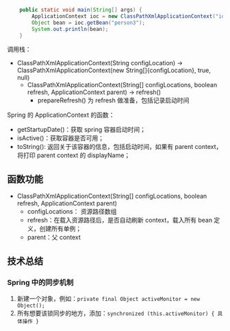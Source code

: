 ```java
    public static void main(String[] args) {
        ApplicationContext ioc = new ClassPathXmlApplicationContext("ioc2.xml");
        Object bean = ioc.getBean("person3");
        System.out.println(bean);
    }
```

调用栈：

- ClassPathXmlApplicationContext(String configLocation) -> ClassPathXmlApplicationContext(new String[]{configLocation}, true, null)
    - ClassPathXmlApplicationContext(String[] configLocations, boolean refresh, ApplicationContext parent) -> refresh()
        - prepareRefresh() 为 refresh 做准备，包括记录启动时间


Spring 的 ApplicationContext 的函数：
- getStartupDate()：获取 spring 容器启动时间；
- isActive()：获取容器是否可用；
- toString(): 返回关于该容器的信息，包括启动时间，如果有 parent context，将打印 parent context 的 displayName；


## 函数功能

- ClassPathXmlApplicationContext(String[] configLocations, boolean refresh, ApplicationContext parent)
    - configLocations： 资源路径数组
    - refresh：在载入资源路径后，是否自动刷新 context，载入所有 bean 定义，创建所有单例；
    - parent：父 context


## 技术总结

### Spring 中的同步机制

1. 新建一个对象，例如：`private final Object activeMonitor = new Object();`
2. 所有想要该锁同步的地方，添加：`synchronized (this.activeMonitor) { 具体操作 }`
